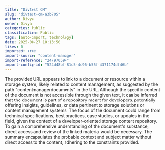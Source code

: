 ```yaml
---
title: "Divtest CM"
slug: "divtest-cm-a3b705"
author: Divya
owner: Divya
categories: Public
classification: Public
tags: [auto-import, technology]
date: 2025-08-27 10:13:50
likes: 0
imported: True 
import-source: "content-manager"
import-reference: "24/970594"
import-config-id: "524d48bf-81c5-4c96-b55f-4371174df46b"
---
```


The provided URL appears to link to a document or resource within a storage system, likely related to content management, as suggested by the path "contentmanagerdocuments" in the URL. Although the specific content of the document is not accessible through the given text, it can be inferred that the document is part of a repository meant for developers, potentially offering insights, guidelines, or data pertinent to storage solutions or content management systems. The focus of the document could range from technical specifications, best practices, case studies, or updates in the field, given the context of a developer-oriented storage content repository. To gain a comprehensive understanding of the document's substance, direct access and review of the linked material would be necessary. The summary encapsulates the probable context and subject matter without direct access to the content, adhering to the constraints provided.